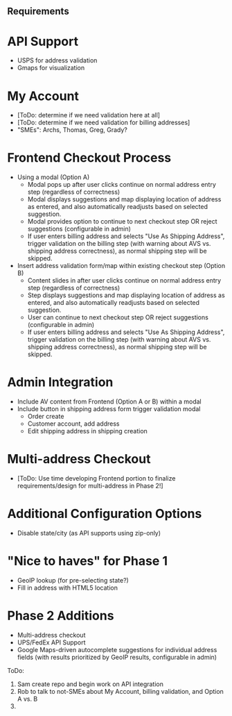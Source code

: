 Requirements
------------

# API Support
- USPS for address validation
- Gmaps for visualization

# My Account
- [ToDo: determine if we need validation here at all]
- [ToDo: determine if we need validation for billing addresses]
- "SMEs": Archs, Thomas, Greg, Grady?

# Frontend Checkout Process
- Using a modal (Option A)
	- Modal pops up after user clicks continue on normal address entry step (regardless of correctness)
	- Modal displays suggestions and map displaying location of address as entered, and also automatically readjusts based on selected suggestion.
	- Modal provides option to continue to next checkout step OR reject suggestions (configurable in admin)
	- If user enters billing address and selects "Use As Shipping Address", trigger validation on the billing step (with warning about AVS vs. shipping address correctness), as normal shipping step will be skipped.
- Insert address validation form/map within existing checkout step (Option B)
	- Content slides in after user clicks continue on normal address entry step (regardless of correctness)
	- Step displays suggestions and map displaying location of address as entered, and also automatically readjusts based on selected suggestion.
	- User can continue to next checkout step OR reject suggestions (configurable in admin)
	- If user enters billing address and selects "Use As Shipping Address", trigger validation on the billing step (with warning about AVS vs. shipping address correctness), as normal shipping step will be skipped.

# Admin Integration
- Include AV content from Frontend (Option A or B) within a modal
- Include button in shipping address form trigger validation modal
	- Order create
	- Customer account, add address
	- Edit shipping address in shipping creation

# Multi-address Checkout
- [ToDo: Use time developing Frontend portion to finalize requirements/design for multi-address in Phase 2!]

# Additional Configuration Options
- Disable state/city (as API supports using zip-only)

# "Nice to haves" for Phase 1
- GeoIP lookup (for pre-selecting state?)
- Fill in address with HTML5 location

# Phase 2 Additions
- Multi-address checkout
- UPS/FedEx API Support
- Google Maps-driven autocomplete suggestions for individual address fields (with results prioritized by GeoIP results, configurable in admin)


ToDo:
1. Sam create repo and begin work on API integration
2. Rob to talk to not-SMEs about My Account, billing validation, and Option A vs. B
3. 
